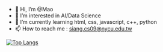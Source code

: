 - 👋 Hi, I’m @Mao
- 👀 I’m interested in AI/Data Science
- 🌱 I’m currently learning html, css, javascript, c++, python
- 📫 How to reach me : siang.cs09@nycu.edu.tw


[![Top Langs](https://github-readme-stats.vercel.app/api/top-langs/?username=Mao-Siang)](https://github.com/anuraghazra/github-readme-stats)

